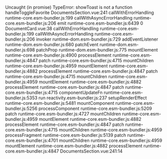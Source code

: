 Uncaught (in promise) TypeError: showToast is not a function
    handleToggleFavorite DocumentsSection.vue:241
    callWithErrorHandling runtime-core.esm-bundler.js:199
    callWithAsyncErrorHandling runtime-core.esm-bundler.js:206
    emit runtime-core.esm-bundler.js:6439
    0 DocumentCard.vue:38
    callWithErrorHandling runtime-core.esm-bundler.js:199
    callWithAsyncErrorHandling runtime-core.esm-bundler.js:206
    invoker runtime-dom.esm-bundler.js:729
    addEventListener runtime-dom.esm-bundler.js:680
    patchEvent runtime-dom.esm-bundler.js:698
    patchProp runtime-dom.esm-bundler.js:775
    mountElement runtime-core.esm-bundler.js:4900
    processElement runtime-core.esm-bundler.js:4847
    patch runtime-core.esm-bundler.js:4715
    mountChildren runtime-core.esm-bundler.js:4959
    mountElement runtime-core.esm-bundler.js:4882
    processElement runtime-core.esm-bundler.js:4847
    patch runtime-core.esm-bundler.js:4715
    mountChildren runtime-core.esm-bundler.js:4959
    mountElement runtime-core.esm-bundler.js:4882
    processElement runtime-core.esm-bundler.js:4847
    patch runtime-core.esm-bundler.js:4715
    componentUpdateFn runtime-core.esm-bundler.js:5353
    run reactivity.esm-bundler.js:237
    setupRenderEffect runtime-core.esm-bundler.js:5481
    mountComponent runtime-core.esm-bundler.js:5256
    processComponent runtime-core.esm-bundler.js:5209
    patch runtime-core.esm-bundler.js:4727
    mountChildren runtime-core.esm-bundler.js:4959
    mountElement runtime-core.esm-bundler.js:4882
    processElement runtime-core.esm-bundler.js:4847
    patch runtime-core.esm-bundler.js:4715
    mountChildren runtime-core.esm-bundler.js:4959
    processFragment runtime-core.esm-bundler.js:5139
    patch runtime-core.esm-bundler.js:4701
    mountChildren runtime-core.esm-bundler.js:4959
    mountElement runtime-core.esm-bundler.js:4882
    processElement runtime-core.esm-bundler.js:4847
DocumentsSection.vue:241:14
